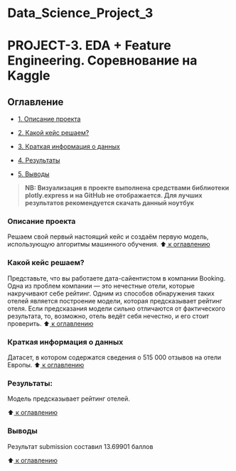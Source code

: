 # Data_Science_Project_3
# PROJECT-3. EDA + Feature Engineering. Соревнование на Kaggle

## Оглавление
 * [1. Описание проекта](https://github.com/HeroikChuppa/Data_Science_Project_3/tree/master/README.md#Описание-проекта)

 * [2. Какой кейс решаем?](https://github.com/HeroikChuppa/Data_Science_Project_3/tree/master/README.md#Цель-проекта)

 * [3. Краткая информация о данных](https://github.com/HeroikChuppa/Data_Science_Project_3/tree/master//README.md#Краткая-информация-о-данных)

 * [4. Результаты](https://github.com/HeroikChuppa/Data_Science_Project_3/tree/master/README.md#Результаты)
 
 * [5. Выводы](https://github.com/HeroikChuppa/Data_Science_Project_3/tree/master//README.md#Выводы)

> **NB: Визуализация в проекте выполнена средствами библиотеки plotly.express и на GitHub не отображается. Для лучших результатов рекомендуется скачать данный ноутбук**

### Описание проекта
Решаем свой первый настоящий кейс и создаём первую модель, использующую алгоритмы машинного обучения.
:arrow_up:[ к оглавлению](https://github.com/HeroikChuppa/Data_Science_Project_3/tree/master/README.md#Оглавление)

### Какой кейс решаем?
Представьте, что вы работаете дата-сайентистом в компании Booking. Одна из проблем компании — это нечестные отели, которые накручивают себе рейтинг. Одним из способов обнаружения таких отелей является построение модели, которая предсказывает рейтинг отеля. Если предсказания модели сильно отличаются от фактического результата, то, возможно, отель ведёт себя нечестно, и его стоит проверить.
:arrow_up:[ к оглавлению](https://github.com/HeroikChuppa/Data_Science_Project_3/tree/master/README.md#Оглавление)


### Краткая информация о данных
Датасет, в котором содержатся сведения о 515 000 отзывов на отели Европы.
:arrow_up:[ к оглавлению](https://github.com/HeroikChuppa/Data_Science_Project_3/tree/master/README.md#Оглавление)

### Результаты:  
Модель предсказывает рейтинг отелей.

:arrow_up:[ к оглавлению](https://github.com/HeroikChuppa/Data_Science_Project_3/tree/master/README.md#Оглавление)

### Выводы
Результат submission составил 13.69901 баллов

:arrow_up:[ к оглавлению](https://github.com/HeroikChuppa/Data_Science_Project_3/tree/master/README.md#Оглавление)
